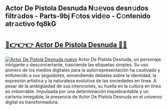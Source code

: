 ## Actor De Pistola Desnuda N𝚞𝚎vos desn𝚞dos filtr𝚊dos - Parts-9bj F𝚘tos vid𝚎o - C𝚘ntenido atr𝚊ctivo fq8kG

# <h2><a href="http://mbcxae.tromn.icu/?c=Actor+De+Pistola+Desnuda">🔗👉👉👉 Actor De Pistola Desnuda 🔗🔗</a></h2>

[![Actor De Pistola Desnuda nuevo](https://i.imgur.com/pEAQMta.gif)](http://mbcxae.tromn.icu/?c=Actor+De+Pistola+Desnuda)
Actor De Pistola Desnuda, un personaje intrigante y desconcertante, trasciende las etiquetas simples. Su uso pionero de los medios digitales para la autorrepresentación ha cautivado y enfurecido a sus seguidores, encendiendo debates sobre la identidad, la expresión artística y la naturaleza evolutiva de las sociedades en línea. A pesar de la ambigüedad de sus intenciones, su huella en la cultura en línea es imborrable. Impulsada por una determinación inquebrantable y un carisma innegable, la presencia de Actor De Pistola Desnuda en el universo digital es transformadora.
